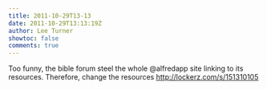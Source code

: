 ```yaml
---
title: 2011-10-29T13-13
date: 2011-10-29T13:13:19Z
author: Lee Turner
showtoc: false
comments: true
---
```


Too funny, the bible forum steel the whole @alfredapp site linking to its resources. Therefore, change the resources  http://lockerz.com/s/151310105


